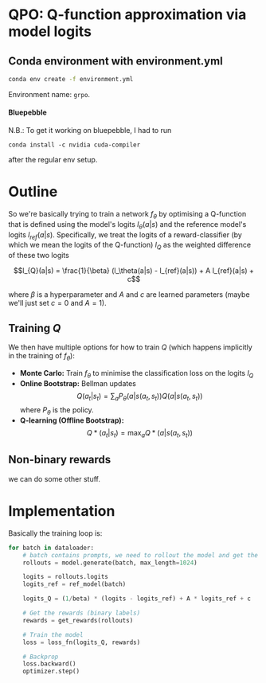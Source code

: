 # QPO: Q-function approximation via model logits

## Conda environment with environment.yml

```bash
conda env create -f environment.yml
```

Environment name: `grpo`.

#### Bluepebble

N.B.: To get it working on bluepebble, I had to run

```
conda install -c nvidia cuda-compiler
```

after the regular env setup.


# Outline

So we're basically trying to train a network $f_\theta$ by optimising a Q-function that is defined using the model's logits $l_\theta(a|s)$ and the reference model's logits $l_{ref}(a|s)$.
Specifically, we treat the logits of a reward-classifier (by which we mean the logits of the Q-function) $l_{Q}$ as the weighted difference of these two logits

$$l_{Q}(a|s) = \frac{1}{\beta} (l_\theta(a|s) - l_{ref}(a|s)) + A l_{ref}(a|s) + c$$

where $\beta$ is a hyperparameter and $A$ and $c$ are learned parameters (maybe we'll just set $c=0$ and $A=1$).

## Training $Q$

We then have multiple options for how to train $Q$ (which happens implicitly in the training of $f_\theta$):

- **Monte Carlo:** Train $f_\theta$ to minimise the classification loss on the logits $l_Q$
- **Online Bootstrap:** Bellman updates $$Q(a_t | s_t) = \sum_a P_{\theta}(a | s(a_t, s_t))Q(a | s(a_t, s_t))$$ where $P_{\theta}$ is the policy.
- **Q-learning (Offline Bootstrap):** $$Q*(a_t|s_t) = \max_a Q*(a|s(a_t, s_t))$$

## Non-binary rewards
we can do some other stuff.



# Implementation


Basically the training loop is:

```python
for batch in dataloader:
    # batch contains prompts, we need to rollout the model and get the logits
    rollouts = model.generate(batch, max_length=1024)

    logits = rollouts.logits
    logits_ref = ref_model(batch)

    logits_Q = (1/beta) * (logits - logits_ref) + A * logits_ref + c

    # Get the rewards (binary labels)
    rewards = get_rewards(rollouts)

    # Train the model
    loss = loss_fn(logits_Q, rewards)

    # Backprop
    loss.backward()
    optimizer.step()
```
